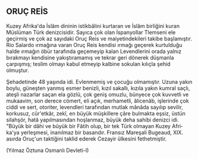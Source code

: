 ## ORUÇ REİS

Kuzey Afrika'da İslâm dininin istikbâlini kurtaran ve İslâm birliğini kuran Müslüman Türk denizcisidir. Sayı­ca çok olan İspanyollar Tlemseni ele geçirmiş ve çok az sayıdaki Oruç Reis ve maiyetindekileri takibe başlamış­tır. Rio Salardo ırmağına varan Oruç Reis kendisi ırma­ğı geçerek kurtulduğu halde ırmağın öbür tarafında geçemeyip kalan Levendlerini orada yalnız bırakmayı kendisine yakıştıramamış ve tekrar geri dönerek düş­manla çarpışmış; teslim olmayı kabul etmeyip kalbine sokulan kılıçla şehid olmuştur.

Şehadetinde 48 yaşında idi. Evlenmemiş ve çocuğu olmamıştır. Uzuna yakın boylu, güneşten yanmış esmer benizli, kızıl sakallı, kızıla yakın kumral saçlı, ateşli na­zarlar saçan ela gözlü, çok geniş omuzlu, bünyece çok kuvvetli ve mukaavim, son derece cömert, eli açık, mer­hametli, âlicenâb, işlerinde çok ciddi ve sert, otoriter, levendleri tarafından mutlak mânâda sayılıp sevilir, kor­kusuz, cûr'etkâr, zekî, en büyük müşkillere çâre bul­makta eşsiz, üstün silahşör, hatâ yapılmasından hoşlan­maz, büyük deha sahibi denizci idi. "Büyük bir dâhi ve büyük bir Fâtih olup, bir tek Türk olmayan Kuzey Afri­ka'ya yerleşmesi, inanılmaz bir basandır. Fransız Mare­şali Bugeaud, XIX. asırda Oruç'un taktiğini taklid ede­rek Cezayir ülkesini fethetmiştir.

(Yılmaz Öztuna Osmanlı Devleti-I)
